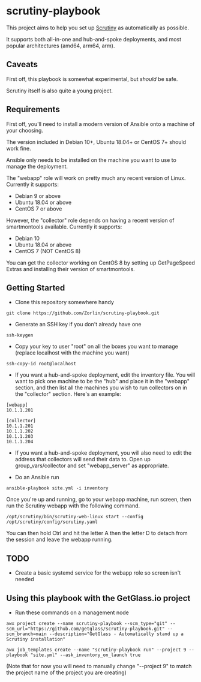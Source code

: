 # scrutiny-playbook

This project aims to help you set up [Scrutiny](https://github.com/AnalogJ/scrutiny) as automatically as possible.

It supports both all-in-one and hub-and-spoke deployments, and most popular architectures (amd64, arm64, arm).

## Caveats
First off, this playbook is somewhat experimental, but *should* be safe.

Scrutiny itself is also quite a young project.

## Requirements
First off, you'll need to install a modern version of Ansible onto a machine of your choosing.

The version included in Debian 10+, Ubuntu 18.04+ or CentOS 7+ should work fine.

Ansible only needs to be installed on the machine you want to use to manage the deployment.

The "webapp" role will work on pretty much any recent version of Linux. Currently it supports:

* Debian 9 or above
* Ubuntu 18.04 or above
* CentOS 7 or above

However, the "collector" role depends on having a recent version of smartmontools available. Currently it supports:

* Debian 10
* Ubuntu 18.04 or above
* CentOS 7 (NOT CentOS 8)

You can get the collector working on CentOS 8 by setting up GetPageSpeed Extras and installing their version of smartmontools.

## Getting Started
* Clone this repository somewhere handy

`git clone https://github.com/Zorlin/scrutiny-playbook.git`

* Generate an SSH key if you don't already have one

`ssh-keygen`

* Copy your key to user "root" on all the boxes you want to manage (replace localhost with the machine you want)

`ssh-copy-id root@localhost`

* If you want a hub-and-spoke deployment, edit the inventory file. 
  You will want to pick one machine to be the "hub" and place it in the "webapp" section, and then list all the machines you wish to run collectors on in the "collector" section.
  Here's an example:
```
[webapp]
10.1.1.201

[collector]
10.1.1.201
10.1.1.202
10.1.1.203
10.1.1.204
```

* If you want a hub-and-spoke deployment, you will also need to edit the address that collectors will send their data to.
  Open up group_vars/collector and set "webapp_server" as appropriate.

* Do an Ansible run 

`ansible-playbook site.yml -i inventory`

Once you're up and running, go to your webapp machine, run screen, then run the Scrutiny webapp with the following command.

`/opt/scrutiny/bin/scrutiny-web-linux start --config /opt/scrutiny/config/scrutiny.yaml`

You can then hold Ctrl and hit the letter A then the letter D to detach from the session and leave the webapp running.

## TODO
* Create a basic systemd service for the webapp role so screen isn't needed

## Using this playbook with the GetGlass.io project
* Run these commands on a management node

`awx project create --name scrutiny-playbook --scm_type="git" --scm_url="https://github.com/getglass/scrutiny-playbook.git" --scm_branch=main --description="GetGlass - Automatically stand up a Scrutiny installation"`

`awx job_templates create --name "scrutiny-playbook run" --project 9 --playbook "site.yml" --ask_inventory_on_launch true`

(Note that for now you will need to manually change "--project 9" to match the project name of the project you are creating)
